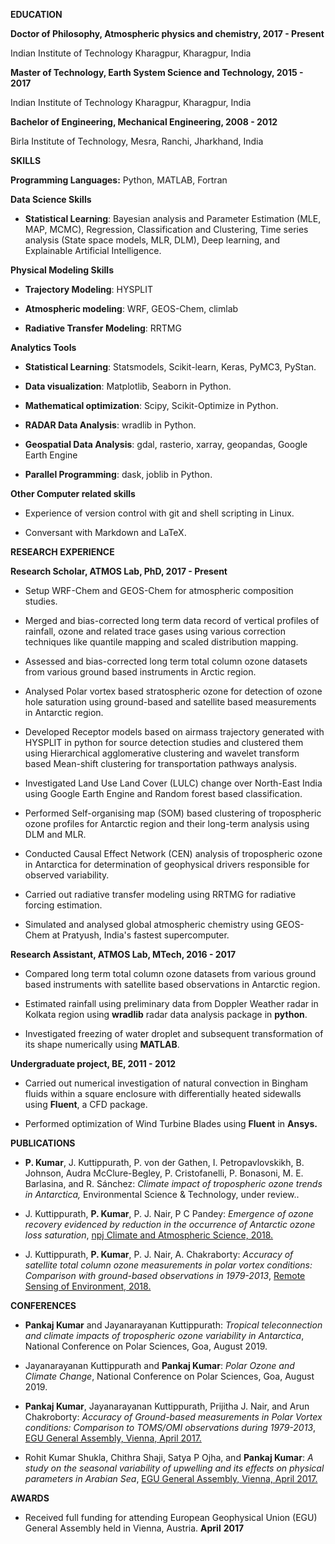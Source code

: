 <!--
.. title: Curriculum Vitae
.. slug: cv
.. date: 2020-05-04 20:18:58 UTC
.. tags: 
.. category: 
.. link: cv.pdf
.. description: 
.. type: text
-->

**EDUCATION**

**Doctor of Philosophy, Atmospheric physics and chemistry, 2017 - Present** 

Indian Institute of Technology Kharagpur, Kharagpur, India

**Master of Technology, Earth System Science and Technology, 2015 - 2017**

Indian Institute of Technology Kharagpur, Kharagpur, India

**Bachelor of Engineering, Mechanical Engineering, 2008 - 2012**

Birla Institute of Technology, Mesra, Ranchi, Jharkhand, India

**SKILLS**

**Programming Languages:** Python, MATLAB, Fortran

**Data Science Skills**

-   **Statistical Learning**: Bayesian analysis and Parameter
    Estimation (MLE, MAP, MCMC), Regression, Classification and
    Clustering, Time series analysis (State space models, MLR, DLM),
    Deep learning, and Explainable Artificial Intelligence.

**Physical Modeling Skills**

-   **Trajectory Modeling**: HYSPLIT

-   **Atmospheric modeling**: WRF, GEOS-Chem, climlab

-   **Radiative Transfer Modeling**: RRTMG

**Analytics Tools**

-   **Statistical Learning**: Statsmodels, Scikit-learn, Keras, PyMC3, PyStan.

-   **Data visualization**: Matplotlib, Seaborn in Python.

-   **Mathematical optimization**: Scipy, Scikit-Optimize in Python.

-   **RADAR Data Analysis**: wradlib in Python.

-   **Geospatial Data Analysis**: gdal, rasterio, xarray, geopandas, Google Earth Engine

-   **Parallel Programming**: dask, joblib in Python.

**Other Computer related skills**

-   Experience of version control with git and shell scripting in Linux.

-   Conversant with Markdown and LaTeX.

**RESEARCH EXPERIENCE**

**Research Scholar, ATMOS Lab, PhD, 2017 - Present**

-   Setup WRF-Chem and GEOS-Chem for atmospheric composition studies.

-   Merged and bias-corrected long term data record of vertical profiles
    of rainfall, ozone and related trace gases using various correction
    techniques like quantile mapping and scaled distribution mapping.

-   Assessed and bias-corrected long term total column ozone datasets
    from various ground based instruments in Arctic region.

-   Analysed Polar vortex based stratospheric ozone for detection of
    ozone hole saturation using ground-based and satellite based
    measurements in Antarctic region.

-   Developed Receptor models based on airmass trajectory generated with
    HYSPLIT in python for source detection studies and clustered them
    using Hierarchical agglomerative clustering and wavelet transform
    based Mean-shift clustering for transportation pathways analysis.

-   Investigated Land Use Land Cover (LULC) change over North-East India
    using Google Earth Engine and Random forest based classification.

-   Performed Self-organising map (SOM) based clustering of tropospheric
    ozone profiles for Antarctic region and their long-term analysis
    using DLM and MLR.

-   Conducted Causal Effect Network (CEN) analysis of tropospheric ozone
    in Antarctica for determination of geophysical drivers responsible
    for observed variability.

-   Carried out radiative transfer modeling using RRTMG for radiative
    forcing estimation.
    
-   Simulated and analysed global atmospheric chemistry using GEOS-Chem at Pratyush, India's fastest supercomputer.

**Research Assistant, ATMOS Lab, MTech, 2016 - 2017**

-   Compared long term total column ozone datasets from various ground
    based instruments with satellite based observations in Antarctic
    region.

-   Estimated rainfall using preliminary data from Doppler Weather radar
    in Kolkata region using **wradlib** radar data analysis package in
    **python**.

-   Investigated freezing of water droplet and subsequent transformation
    of its shape numerically using **MATLAB**.

**Undergraduate project, BE, 2011 - 2012**

-   Carried out numerical investigation of natural convection in Bingham
    fluids within a square enclosure with differentially heated
    sidewalls using **Fluent**, a CFD package.

-   Performed optimization of Wind Turbine Blades using **Fluent** in
    **Ansys.**

**PUBLICATIONS**

-   **P. Kumar**, J. Kuttippurath, P. von der Gathen, I.
    Petropavlovskikh, B. Johnson, Audra McClure-Begley, P.
    Cristofanelli, P. Bonasoni, M. E. Barlasina, and R. Sánchez:
    *Climate impact of tropospheric ozone trends in Antarctica,*
    Environmental Science & Technology, under review..

-   J. Kuttippurath, **P. Kumar**, P. J. Nair, P C Pandey: *Emergence of
    ozone recovery evidenced by reduction in the occurrence of Antarctic
    ozone loss saturation*, [npj Climate and Atmospheric Science, 2018.](https://www.nature.com/articles/s41612-018-0052-6)

-   J. Kuttippurath, **P. Kumar**, P. J. Nair, A. Chakraborty: *Accuracy
    of satellite total column ozone measurements in polar vortex
    conditions: Comparison with ground-based observations in
    1979-2013*, [Remote Sensing of Environment, 2018.](https://www.sciencedirect.com/science/article/abs/pii/S0034425718300671)

**CONFERENCES**

-   **Pankaj Kumar** and Jayanarayanan Kuttippurath: *Tropical
    teleconnection and climate impacts of tropospheric ozone variability
    in Antarctica*, National Conference on Polar Sciences, Goa, August 2019.

-   Jayanarayanan Kuttippurath and **Pankaj Kumar**: *Polar Ozone and
    Climate Change*, National Conference on Polar Sciences, Goa, August 2019.

-   **Pankaj Kumar**, Jayanarayanan Kuttippurath, Prijitha J. Nair, and
    Arun Chakroborty: *Accuracy of Ground-based measurements in Polar
    Vortex conditions: Comparison to TOMS/OMI observations during
    1979-2013*, [EGU General Assembly, Vienna, April 2017.](https://meetingorganizer.copernicus.org/EGU2017/EGU2017-10311-1.pdf)

-   Rohit Kumar Shukla, Chithra Shaji, Satya P Ojha, and **Pankaj
    Kumar**: *A study on the seasonal variability of upwelling and its
    effects on physical parameters in Arabian Sea*, 
    [EGU General Assembly, Vienna, April 2017.](https://meetingorganizer.copernicus.org/EGU2017/EGU2017-19355-4.pdf)

**AWARDS**

-   Received full funding for attending European Geophysical Union (EGU)
    General Assembly held in Vienna, Austria. **April** **2017**
